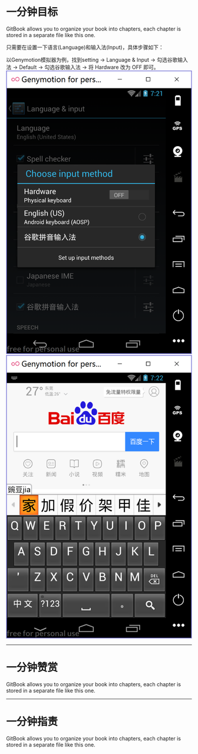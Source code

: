 # 一分钟目标

GitBook allows you to organize your book into chapters, each chapter is stored in a separate file like this one.

只需要在设置一下语言\(Language\)和输入法\(Input\)，具体步骤如下：

以Genymotion模拟器为例，找到setting -&gt; Language & Input -&gt; 勾选谷歌输入法 -&gt; Default -&gt; 勾选谷歌输入法 -&gt; 将 Hardware 改为 OFF 即可。![](/assets/ghjghjg.png)![](/assets/123123asdasd.png)

---

# 一分钟赞赏

GitBook allows you to organize your book into chapters, each chapter is stored in a separate file like this one.

---

# 一分钟指责

GitBook allows you to organize your book into chapters, each chapter is stored in a separate file like this one.

